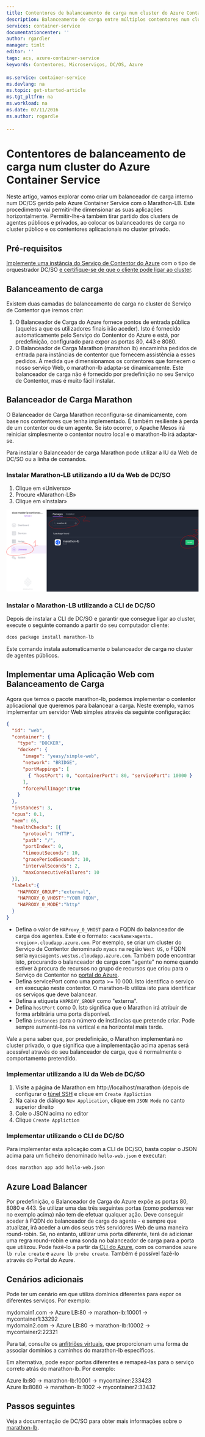 ```yaml
---
title: Contentores de balanceamento de carga num cluster do Azure Container Service | Microsoft Docs
description: Balanceamento de carga entre múltiplos contentores num cluster do Azure Container Service.
services: container-service
documentationcenter: ''
author: rgardler
manager: timlt
editor: ''
tags: acs, azure-container-service
keywords: Contentores, Microserviços, DC/OS, Azure

ms.service: container-service
ms.devlang: na
ms.topic: get-started-article
ms.tgt_pltfrm: na
ms.workload: na
ms.date: 07/11/2016
ms.author: rogardle

---
```

# Contentores de balanceamento de carga num cluster do Azure Container Service
Neste artigo, vamos explorar como criar um balanceador de carga interno num DC/OS gerido pelo Azure Container Service com o Marathon-LB. Este procedimento vai permitir-lhe dimensionar as suas aplicações horizontalmente. Permitir-lhe-á também tirar partido dos clusters de agentes públicos e privados, ao colocar os balanceadores de carga no cluster público e os contentores aplicacionais no cluster privado.

## Pré-requisitos
[Implemente uma instância do Serviço de Contentor do Azure](container-service-deployment.md) com o tipo de orquestrador DC/SO [e certifique-se de que o cliente pode ligar ao cluster](container-service-connect.md). 

## Balanceamento de carga
Existem duas camadas de balanceamento de carga no cluster de Serviço de Contentor que iremos criar: 

1. O Balanceador de Carga do Azure fornece pontos de entrada pública (aqueles a que os utilizadores finais irão aceder). Isto é fornecido automaticamente pelo Serviço do Contentor do Azure e está, por predefinição, configurado para expor as portas 80, 443 e 8080.
2. O Balanceador de Carga Marathon (marathon lb) encaminha pedidos de entrada para instâncias de contentor que fornecem assistência a esses pedidos. À medida que dimensionamos os contentores que fornecem o nosso serviço Web, o marathon-lb adapta-se dinamicamente. Este balanceador de carga não é fornecido por predefinição no seu Serviço de Contentor, mas é muito fácil instalar.

## Balanceador de Carga Marathon
O Balanceador de Carga Marathon reconfigura-se dinamicamente, com base nos contentores que tenha implementado. É também resiliente à perda de um contentor ou de um agente. Se isto ocorrer, o Apache Mesos irá reiniciar simplesmente o contentor noutro local e o marathon-lb irá adaptar-se.

Para instalar o Balanceador de carga Marathon pode utilizar a IU da Web de DC/SO ou a linha de comandos.

### Instalar Marathon-LB utilizando a IU da Web de DC/SO
1. Clique em «Universo»
2. Procure «Marathon-LB»
3. Clique em «Instalar»

![Instalar o marathon-lb através da Interface de Web de DC/SO](./media/dcos/marathon-lb-install.png)

### Instalar o Marathon-LB utilizando a CLI de DC/SO
Depois de instalar a CLI de DC/SO e garantir que consegue ligar ao cluster, execute o seguinte comando a partir do seu computador cliente:

```bash
dcos package install marathon-lb
```

Este comando instala automaticamente o balanceador de carga no cluster de agentes públicos.

## Implementar uma Aplicação Web com Balanceamento de Carga
Agora que temos o pacote marathon-lb, podemos implementar o contentor aplicacional que queremos para balancear a carga. Neste exemplo, vamos implementar um servidor Web simples através da seguinte configuração:

```json
{
  "id": "web",
  "container": {
    "type": "DOCKER",
    "docker": {
      "image": "yeasy/simple-web",
      "network": "BRIDGE",
      "portMappings": [
        { "hostPort": 0, "containerPort": 80, "servicePort": 10000 }
      ],
      "forcePullImage":true
    }
  },
  "instances": 3,
  "cpus": 0.1,
  "mem": 65,
  "healthChecks": [{
      "protocol": "HTTP",
      "path": "/",
      "portIndex": 0,
      "timeoutSeconds": 10,
      "gracePeriodSeconds": 10,
      "intervalSeconds": 2,
      "maxConsecutiveFailures": 10
  }],
  "labels":{
    "HAPROXY_GROUP":"external",
    "HAPROXY_0_VHOST":"YOUR FQDN",
    "HAPROXY_0_MODE":"http"
  }
}

```

* Defina o valor de `HAProxy_0_VHOST` para o FQDN do balanceador de carga dos agentes. Este é o formato: `<acsName>agents.<region>.cloudapp.azure.com`. Por exemplo, se criar um cluster do Serviço de Contentor denominado `myacs` na região `West US`, o FQDN seria `myacsagents.westus.cloudapp.azure.com`. Também pode encontrar isto, procurando o balanceador de carga com "agente" no nome quando estiver à procura de recursos no grupo de recursos que criou para o Serviço de Contentor no [portal do Azure](https://portal.azure.com).
* Defina servicePort como uma porta >= 10 000. Isto identifica o serviço em execução neste contentor. O marathon-lb utiliza isto para identificar os serviços que deve balancear.
* Defina a etiqueta `HAPROXY_GROUP` como "externa".
* Defina `hostPort` como 0. Isto significa que o Marathon irá atribuir de forma arbitrária uma porta disponível.
* Defina `instances` para o número de instâncias que pretende criar. Pode sempre aumentá-los na vertical e na horizontal mais tarde.

Vale a pena saber que, por predefinição, o Marathon implementará no cluster privado, o que significa que a implementação acima apenas será acessível através do seu balanceador de carga, que é normalmente o comportamento pretendido.

### Implementar utilizando a IU da Web de DC/SO
1. Visite a página de Marathon em http://localhost/marathon (depois de configurar o [túnel SSH](container-service-connect.md) e clique em `Create Appliction`
2. Na caixa de diálogo `New Application`, clique em `JSON Mode` no canto superior direito
3. Cole o JSON acima no editor
4. Clique `Create Appliction`

### Implementar utilizando o CLI de DC/SO
Para implementar esta aplicação com a CLI de DC/SO, basta copiar o JSON acima para um ficheiro denominado `hello-web.json` e executar:

```bash
dcos marathon app add hello-web.json
```

## Azure Load Balancer
Por predefinição, o Balanceador de Carga do Azure expõe as portas 80, 8080 e 443. Se utilizar uma das três seguintes portas (como podemos ver no exemplo acima) não tem de efetuar qualquer ação. Deve conseguir aceder à FQDN do balanceador de carga do agente - e sempre que atualizar, irá aceder a um dos seus três servidores Web de uma maneira round-robin. Se, no entanto, utilizar uma porta diferente, terá de adicionar uma regra round-robin e uma sonda no balanceador de carga para a porta que utilizou. Pode fazê-lo a partir da [CLI do Azure](../xplat-cli-azure-resource-manager.md), com os comandos `azure lb rule create` e `azure lb probe create`. Também é possível fazê-lo através do Portal do Azure.

## Cenários adicionais
Pode ter um cenário em que utiliza domínios diferentes para expor os diferentes serviços. Por exemplo:

mydomain1.com -> Azure LB:80 -> marathon-lb:10001 -> mycontainer1:33292  
mydomain2.com -> Azure LB:80 -> marathon-lb:10002 -> mycontainer2:22321

Para tal, consulte os [anfitriões virtuais](https://mesosphere.com/blog/2015/12/04/dcos-marathon-lb/), que proporcionam uma forma de associar domínios a caminhos do marathon-lb específicos.

Em alternativa, pode expor portas diferentes e remapeá-las para o serviço correto atrás do marathon-lb. Por exemplo:

Azure lb:80 -> marathon-lb:10001 -> mycontainer:233423  
Azure lb:8080 -> marathon-lb:1002 -> mycontainer2:33432

## Passos seguintes
Veja a documentação de DC/SO para obter mais informações sobre o [marathon-lb](https://dcos.io/docs/1.7/usage/service-discovery/marathon-lb/).

<!--HONumber=Sep16_HO3-->


